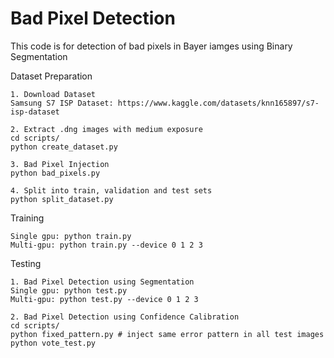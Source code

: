 # Bad Pixel Detection

This code is for detection of bad pixels in Bayer iamges using Binary Segmentation

Dataset Preparation
```
1. Download Dataset
Samsung S7 ISP Dataset: https://www.kaggle.com/datasets/knn165897/s7-isp-dataset

2. Extract .dng images with medium exposure
cd scripts/
python create_dataset.py

3. Bad Pixel Injection
python bad_pixels.py

4. Split into train, validation and test sets
python split_dataset.py 
``` 

Training
```
Single gpu: python train.py
Multi-gpu: python train.py --device 0 1 2 3

```

Testing 
```
1. Bad Pixel Detection using Segmentation
Single gpu: python test.py
Multi-gpu: python test.py --device 0 1 2 3

2. Bad Pixel Detection using Confidence Calibration
cd scripts/
python fixed_pattern.py # inject same error pattern in all test images
python vote_test.py
```
